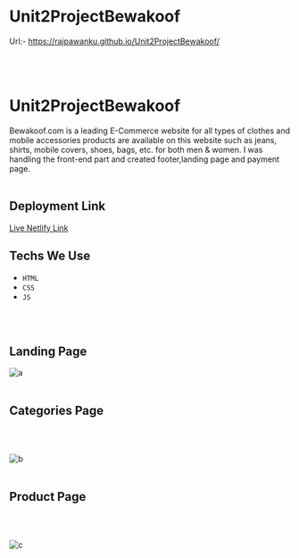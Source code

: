 # Unit2ProjectBewakoof
Url:- https://rajpawanku.github.io/Unit2ProjectBewakoof/
<br/>
<br/>
<br/>
<br/>
# Unit2ProjectBewakoof
Bewakoof.com is a leading E-Commerce website for all types of clothes and mobile accessories products are 
available on this website such as jeans, shirts, mobile covers, shoes, bags, etc. for both men &amp; women. I was 
handling the front-end part and created footer,landing page and payment page.
<br/>
<br/>
## Deployment Link
[Live Netlify Link](https://radiant-alpaca-ceefd6.netlify.app/)

## Techs We Use
- `HTML`
- `CSS`
- `JS`
<br/>

<br/>
<h2> Landing Page </h2>

![a](https://user-images.githubusercontent.com/100849820/205709364-fb3677f6-6499-4990-96d7-d027ea56b409.png)
<br/>
<br/>
<h2> Categories Page </h2>
<br/>
<br/>

![b](https://user-images.githubusercontent.com/100849820/205709413-f40a891b-16a0-464c-b536-b9643bed4da6.png)
<br/>
<br/>
<h2> Product Page </h2>
<br/>
<br/>

![c](https://user-images.githubusercontent.com/100849820/205709419-4c2ab88b-5832-429b-a38e-01531920c002.png)
